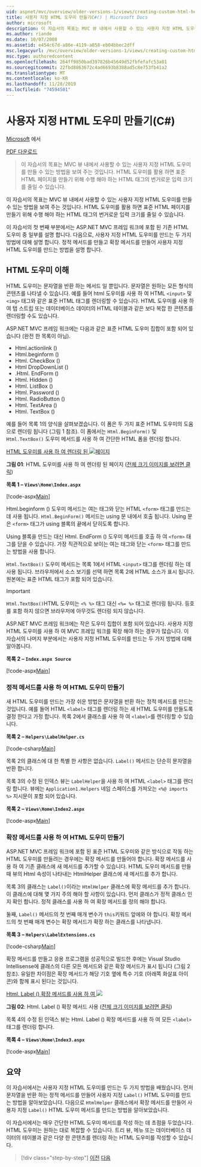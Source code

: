```yaml
---
uid: aspnet/mvc/overview/older-versions-1/views/creating-custom-html-helpers-cs
title: 사용자 지정 HTML 도우미 만들기C#() | Microsoft Docs
author: microsoft
description: 이 자습서의 목표는 MVC 뷰 내에서 사용할 수 있는 사용자 지정 HTML 도우미를 만들 수 있는 방법을 보여 주는 것입니다. HTML 도우미를 활용 하 여 ...
ms.author: riande
ms.date: 10/07/2008
ms.assetid: e454c67d-a86e-4119-a858-eb04bbec2dff
msc.legacyurl: /mvc/overview/older-versions-1/views/creating-custom-html-helpers-cs
msc.type: authoredcontent
ms.openlocfilehash: 264ff9850bad397826b45649d52fbfefafc53a01
ms.sourcegitcommit: 22fbd8863672c4ad6693b8388ad5c8e753fb41a2
ms.translationtype: MT
ms.contentlocale: ko-KR
ms.lasthandoff: 11/28/2019
ms.locfileid: "74594501"
---
```

# <a name="creating-custom-html-helpers-c"></a>사용자 지정 HTML 도우미 만들기(C#)

[Microsoft](https://github.com/microsoft) 에서

[PDF 다운로드](https://download.microsoft.com/download/1/1/f/11f721aa-d749-4ed7-bb89-a681b68894e6/ASPNET_MVC_Tutorial_9_CS.pdf)

> 이 자습서의 목표는 MVC 뷰 내에서 사용할 수 있는 사용자 지정 HTML 도우미를 만들 수 있는 방법을 보여 주는 것입니다. HTML 도우미를 활용 하면 표준 HTML 페이지를 만들기 위해 수행 해야 하는 HTML 태그의 번거로운 입력 크기를 줄일 수 있습니다.

이 자습서의 목표는 MVC 뷰 내에서 사용할 수 있는 사용자 지정 HTML 도우미를 만들 수 있는 방법을 보여 주는 것입니다. HTML 도우미를 활용 하면 표준 HTML 페이지를 만들기 위해 수행 해야 하는 HTML 태그의 번거로운 입력 크기를 줄일 수 있습니다.

이 자습서의 첫 번째 부분에서는 ASP.NET MVC 프레임 워크에 포함 된 기존 HTML 도우미 중 일부를 설명 합니다. 다음으로, 사용자 지정 HTML 도우미를 만드는 두 가지 방법에 대해 설명 합니다. 정적 메서드를 만들고 확장 메서드를 만들어 사용자 지정 HTML 도우미를 만드는 방법을 설명 합니다.

## <a name="understanding-html-helpers"></a>HTML 도우미 이해

HTML 도우미는 문자열을 반환 하는 메서드 일 뿐입니다. 문자열은 원하는 모든 형식의 콘텐츠를 나타낼 수 있습니다. 예를 들어 html 도우미를 사용 하 여 HTML `<input>` 및 `<img>` 태그와 같은 표준 HTML 태그를 렌더링할 수 있습니다. HTML 도우미를 사용 하 여 탭 스트립 또는 데이터베이스 데이터의 HTML 테이블과 같은 보다 복잡 한 콘텐츠를 렌더링할 수도 있습니다.

ASP.NET MVC 프레임 워크에는 다음과 같은 표준 HTML 도우미 집합이 포함 되어 있습니다 (완전 한 목록이 아님).

- Html.actionlink ()
- Html.beginform ()
- Html. CheckBox ()
- Html DropDownList ()
- .Html. EndForm ()
- Html. Hidden ()
- Html. ListBox ()
- Html. Password ()
- Html. RadioButton ()
- Html. TextArea ()
- Html. TextBox ()

예를 들어 목록 1의 양식을 살펴보겠습니다. 이 폼은 두 가지 표준 HTML 도우미의 도움으로 렌더링 됩니다 (그림 1 참조). 이 폼에서는 `Html.BeginForm()` 및 `Html.TextBox()` 도우미 메서드를 사용 하 여 간단한 HTML 폼을 렌더링 합니다.

[HTML 도우미를 사용 하 여 렌더링 된 ![페이지](creating-custom-html-helpers-cs/_static/image2.png)](creating-custom-html-helpers-cs/_static/image1.png)

**그림 01**: HTML 도우미를 사용 하 여 렌더링 된 페이지 ([전체 크기 이미지를 보려면 클릭](creating-custom-html-helpers-cs/_static/image3.png))

**목록 1 – `Views\Home\Index.aspx`**

[!code-aspx[Main](creating-custom-html-helpers-cs/samples/sample1.aspx)]

Html.beginform () 도우미 메서드는 여는 태그와 닫는 HTML `<form>` 태그를 만드는 데 사용 됩니다. `Html.BeginForm()` 메서드는 using 문 내에서 호출 됩니다. Using 문은 `<form>` 태그가 using 블록의 끝에서 닫히도록 합니다.

Using 블록을 만드는 대신 Html. EndForm () 도우미 메서드를 호출 하 여 `<form>` 태그를 닫을 수 있습니다. 가장 직관적으로 보이는 여는 태그와 닫는 `<form>` 태그를 만드는 방법을 사용 합니다.

`Html.TextBox()` 도우미 메서드는 목록 1에서 HTML `<input>` 태그를 렌더링 하는 데 사용 됩니다. 브라우저에서 소스 보기를 선택 하면 목록 2에 HTML 소스가 표시 됩니다. 원본에는 표준 HTML 태그가 포함 되어 있습니다.

> [!IMPORTANT]
> `Html.TextBox()`HTML 도우미는 `<% %>` 태그 대신 `<%= %>` 태그로 렌더링 됩니다. 등호를 포함 하지 않으면 브라우저에 아무것도 렌더링 되지 않습니다.

ASP.NET MVC 프레임 워크에는 작은 도우미 집합이 포함 되어 있습니다. 사용자 지정 HTML 도우미를 사용 하 여 MVC 프레임 워크를 확장 해야 하는 경우가 많습니다. 이 자습서의 나머지 부분에서는 사용자 지정 HTML 도우미를 만드는 두 가지 방법에 대해 알아봅니다.

**목록 2 – `Index.aspx Source`**

[!code-aspx[Main](creating-custom-html-helpers-cs/samples/sample2.aspx)]

### <a name="creating-html-helpers-with-static-methods"></a>정적 메서드를 사용 하 여 HTML 도우미 만들기

새 HTML 도우미를 만드는 가장 쉬운 방법은 문자열을 반환 하는 정적 메서드를 만드는 것입니다. 예를 들어 HTML `<label>` 태그를 렌더링 하는 새 HTML 도우미를 만들도록 결정 한다고 가정 합니다. 목록 2에서 클래스를 사용 하 여 `<label>`를 렌더링할 수 있습니다.

**목록 2 – `Helpers\LabelHelper.cs`**

[!code-csharp[Main](creating-custom-html-helpers-cs/samples/sample3.cs)]

목록 2의 클래스에 대 한 특별 한 사항은 없습니다. `Label()` 메서드는 단순히 문자열을 반환 합니다.

목록 3의 수정 된 인덱스 뷰는 `LabelHelper`을 사용 하 여 HTML `<label>` 태그를 렌더링 합니다. 뷰에는 `Application1.Helpers` 네임 스페이스를 가져오는 `<%@ imports %>` 지시문이 포함 되어 있습니다.

**목록 2 – `Views\Home\Index2.aspx`**

[!code-aspx[Main](creating-custom-html-helpers-cs/samples/sample4.aspx)]

### <a name="creating-html-helpers-with-extension-methods"></a>확장 메서드를 사용 하 여 HTML 도우미 만들기

ASP.NET MVC 프레임 워크에 포함 된 표준 HTML 도우미와 같은 방식으로 작동 하는 HTML 도우미를 만들려는 경우에는 확장 메서드를 만들어야 합니다. 확장 메서드를 사용 하 여 기존 클래스에 새 메서드를 추가할 수 있습니다. HTML 도우미 메서드를 만들 때 뷰의 Html 속성이 나타내는 HtmlHelper 클래스에 새 메서드를 추가 합니다.

목록 3의 클래스는 `Label()`이라는 `HtmlHelper` 클래스에 확장 메서드를 추가 합니다. 이 클래스에 대해 몇 가지 주의 해야 할 사항이 있습니다. 먼저 클래스가 정적 클래스 인지 확인 합니다. 정적 클래스를 사용 하 여 확장 메서드를 정의 해야 합니다.

둘째, `Label()` 메서드의 첫 번째 매개 변수가 `this`키워드 앞에와 야 합니다. 확장 메서드의 첫 번째 매개 변수는 확장 메서드가 확장 하는 클래스를 나타냅니다.

**목록 3 – `Helpers\LabelExtensions.cs`**

[!code-csharp[Main](creating-custom-html-helpers-cs/samples/sample5.cs)]

확장 메서드를 만들고 응용 프로그램을 성공적으로 빌드한 후에는 Visual Studio Intellisense에 클래스의 다른 모든 메서드와 같은 확장 메서드가 표시 됩니다 (그림 2 참조). 유일한 차이점은 확장 메서드가 해당 기호 옆에 특수 기호 (아래쪽 화살표 아이콘)와 함께 표시 된다는 것입니다.

[Html. Label () 확장 메서드를 사용 하 여 ![](creating-custom-html-helpers-cs/_static/image5.png)](creating-custom-html-helpers-cs/_static/image4.png)

**그림 02**: Html. Label () 확장 메서드 사용 ([전체 크기 이미지를 보려면 클릭](creating-custom-html-helpers-cs/_static/image6.png))

목록 4의 수정 된 인덱스 뷰는 Html. Label () 확장 메서드를 사용 하 여 모든 `<label>` 태그를 렌더링 합니다.

**목록 4 – `Views\Home\Index3.aspx`**

[!code-aspx[Main](creating-custom-html-helpers-cs/samples/sample6.aspx)]

## <a name="summary"></a>요약

이 자습서에서는 사용자 지정 HTML 도우미를 만드는 두 가지 방법을 배웠습니다. 먼저 문자열을 반환 하는 정적 메서드를 만들어 사용자 지정 `Label()` HTML 도우미를 만드는 방법을 알아보았습니다. 다음으로 `HtmlHelper` 클래스에서 확장 메서드를 만들어 사용자 지정 `Label()` HTML 도우미 메서드를 만드는 방법을 알아보았습니다.

이 자습서에서는 매우 간단한 HTML 도우미 메서드를 작성 하는 데 초점을 두었습니다. HTML 도우미는 원하는 대로 복잡할 수 있습니다. 트리 뷰, 메뉴 또는 데이터베이스 데이터의 테이블과 같은 다양 한 콘텐츠를 렌더링 하는 HTML 도우미를 작성할 수 있습니다.

> [!div class="step-by-step"]
> [이전](asp-net-mvc-views-overview-cs.md)
> [다음](using-the-tagbuilder-class-to-build-html-helpers-cs.md)

